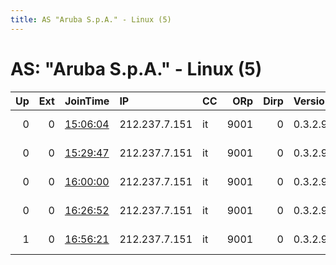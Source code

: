 ```yaml
---
title: AS "Aruba S.p.A." - Linux (5)
---
```


# AS: "Aruba S.p.A." - Linux (5)

|   Up |   Ext | JoinTime                                                                                            | IP            | CC   |   ORp |   Dirp | Version   | Contact                         | Nickname   |   eFamMembers |
|-----:|------:|:----------------------------------------------------------------------------------------------------|:--------------|:-----|------:|-------:|:----------|:--------------------------------|:-----------|--------------:|
|    0 |     0 | [15:06:04](https://metrics.torproject.org/rs.html#details/AE3C576270F8F616D9B3F3819DF20AC70EE565B7) | 212.237.7.151 | it   |  9001 |      0 | 0.3.2.9   | zoranrelay-admin@proto          | ZoranRelay |             1 |
|    0 |     0 | [15:29:47](https://metrics.torproject.org/rs.html#details/4D517CDAF74D9CD1613FBACCDF1CA4B749212935) | 212.237.7.151 | it   |  9001 |      0 | 0.3.2.9   | zoranrelay-admin &lt;at&gt; pro | ZoranRelay |             1 |
|    0 |     0 | [16:00:00](https://metrics.torproject.org/rs.html#details/149E8BBC8FC2B54B1EC7EC97357BA905554FE065) | 212.237.7.151 | it   |  9001 |      0 | 0.3.2.9   | zoranrelay-admin&lt;at&gt;proto | ZoranRelay |             1 |
|    0 |     0 | [16:26:52](https://metrics.torproject.org/rs.html#details/D7954FBC3F5A7C5E38179AFFF1877C4945B57187) | 212.237.7.151 | it   |  9001 |      0 | 0.3.2.9   | zoranrelay-admin&lt;at&gt;proto | ZoranRelay |             1 |
|    1 |     0 | [16:56:21](https://metrics.torproject.org/rs.html#details/7C6F70AB6601C2793DA49CF37B21E0D0A2B6E431) | 212.237.7.151 | it   |  9001 |      0 | 0.3.2.9   | zoranrelay-admin&lt;at&gt;proto | ZoranRelay |             1 |
